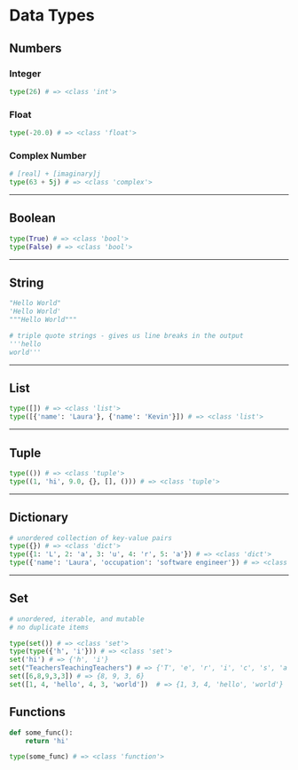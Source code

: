 # Data Types

## Numbers

### Integer
```python
type(26) # => <class 'int'>
```

### Float
```python
type(-20.0) # => <class 'float'>
```

### Complex Number
```python
# [real] + [imaginary]j
type(63 + 5j) # => <class 'complex'>
```

<hr>

## Boolean
```python
type(True) # => <class 'bool'>
type(False) # => <class 'bool'>
```

<hr>

## String
```python
"Hello World"
'Hello World'
"""Hello World"""

# triple quote strings - gives us line breaks in the output
'''hello 
world'''
```
<!-- look up f strings for interpolating f goes in front i.e., f'hi my name is: {name}'
alternatively, 'hi my name is: {}.format(name)'
also print(help(str)) str is class, shows us all methods on str
or print(dir(string)) string is string variable, as already declared

-->

<hr>

## List

```python
type([]) # => <class 'list'>
type([{'name': 'Laura'}, {'name': 'Kevin'}]) # => <class 'list'>
```

<hr>

## Tuple 
<!-- tuple is immutable as opposed to list -->
```python
type(()) # => <class 'tuple'>
type((1, 'hi', 9.0, {}, [], ())) # => <class 'tuple'>
```

<hr>

## Dictionary

```python
# unordered collection of key-value pairs
type({}) # => <class 'dict'>
type({1: 'L', 2: 'a', 3: 'u', 4: 'r', 5: 'a'}) # => <class 'dict'>
type({'name': 'Laura', 'occupation': 'software engineer'}) # => <class 'dict'>
```

<hr>

## Set

```python
# unordered, iterable, and mutable
# no duplicate items

type(set()) # => <class 'set'>
type(type({'h', 'i'})) # => <class 'set'>
set('hi') # => {'h', 'i'}
set("TeachersTeachingTeachers") # => {'T', 'e', 'r', 'i', 'c', 's', 'a', 'g', 'h', 'n'}
set([6,8,9,3,3]) # => {8, 9, 3, 6}
set([1, 4, 'hello', 4, 3, 'world'])  # => {1, 3, 4, 'hello', 'world'}
```

## Functions

```python
def some_func():
    return 'hi'

type(some_func) # => <class 'function'>
```
